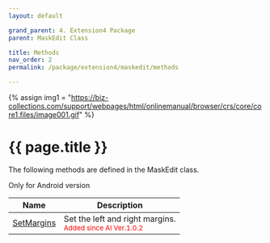 ```yaml
---
layout: default

grand_parent: 4. Extension4 Package
parent: MaskEdit Class

title: Methods
nav_order: 2
permalink: /package/extension4/maskedit/methods

---
```

{% assign img1 = "https://biz-collections.com/support/webpages/html/onlinemanual/browser/crs/core/core1.files/image001.gif" %}


# {{ page.title }}

The following methods are defined in the MaskEdit class.

Only for Android version

|Name       | Description     |
|----------	|-----------------|
|[SetMargins](/package/extension4/maskedit/methods/setmargins) |Set the left and right margins. <br><small><span style="color:red">Added since AI Ver.1.0.2</span></small> |